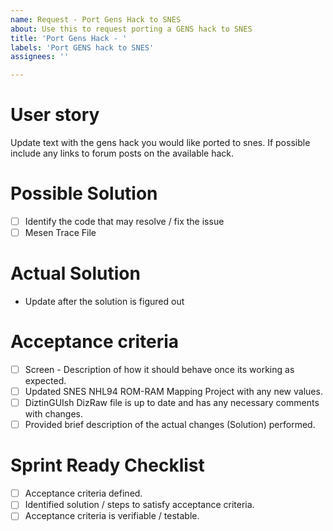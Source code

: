 ```yaml
---
name: Request - Port Gens Hack to SNES
about: Use this to request porting a GENS hack to SNES
title: 'Port Gens Hack - '
labels: 'Port GENS hack to SNES'
assignees: ''

---
```


# User story
Update text with the gens hack you would like ported to snes. If possible include any links to forum posts on the available hack.

# Possible Solution
- [ ] Identify the code that may resolve / fix the issue
- [ ] Mesen Trace File

# Actual Solution
- Update after the solution is figured out

# Acceptance criteria
- [ ] Screen - Description of how it should behave once its working as expected.
- [ ] Updated SNES NHL94 ROM-RAM Mapping Project with any new values.
- [ ] DiztinGUIsh DizRaw file is up to date and has any necessary comments with changes.
- [ ] Provided brief description of the actual changes (Solution) performed.

# Sprint Ready Checklist 
- [ ] Acceptance criteria defined.
- [ ] Identified solution / steps to satisfy acceptance criteria.
- [ ] Acceptance criteria is verifiable / testable.
